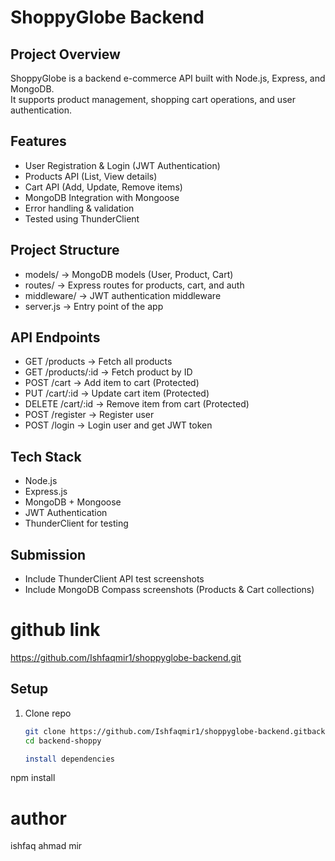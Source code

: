 # ShoppyGlobe Backend

##  Project Overview
ShoppyGlobe is a backend e-commerce API built with Node.js, Express, and MongoDB.  
It supports product management, shopping cart operations, and user authentication.

## Features
- User Registration & Login (JWT Authentication)  
- Products API (List, View details)  
- Cart API (Add, Update, Remove items)  
- MongoDB Integration with Mongoose  
- Error handling & validation  
- Tested using ThunderClient

##  Project Structure
- models/ → MongoDB models (User, Product, Cart)  
- routes/ → Express routes for products, cart, and auth  
- middleware/ → JWT authentication middleware  
- server.js → Entry point of the app  

##  API Endpoints
- GET /products → Fetch all products  
- GET /products/:id → Fetch product by ID  
- POST /cart → Add item to cart (Protected)  
- PUT /cart/:id → Update cart item (Protected)  
- DELETE /cart/:id → Remove item from cart (Protected)  
- POST /register → Register user  
- POST /login → Login user and get JWT token  

## Tech Stack
- Node.js  
- Express.js  
- MongoDB + Mongoose  
- JWT Authentication  
- ThunderClient for testing  

## Submission
- Include ThunderClient API test screenshots  
- Include MongoDB Compass screenshots (Products & Cart collections)  

# github link
https://github.com/Ishfaqmir1/shoppyglobe-backend.git

## Setup
1. Clone repo  
   ```bash
   git clone https://github.com/Ishfaqmir1/shoppyglobe-backend.gitbackend-shoppy.git
   cd backend-shoppy

   install dependencies

npm install
# author 
ishfaq ahmad mir